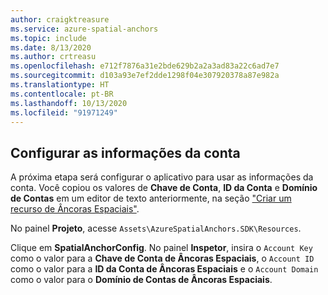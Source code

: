 ```yaml
---
author: craigktreasure
ms.service: azure-spatial-anchors
ms.topic: include
ms.date: 8/13/2020
ms.author: crtreasu
ms.openlocfilehash: e712f7876a31e2bde629b2a2a3ad83a22c6ad7e7
ms.sourcegitcommit: d103a93e7ef2dde1298f04e307920378a87e982a
ms.translationtype: HT
ms.contentlocale: pt-BR
ms.lasthandoff: 10/13/2020
ms.locfileid: "91971249"
---
```

## <a name="configure-the-account-information"></a>Configurar as informações da conta

A próxima etapa será configurar o aplicativo para usar as informações da conta. Você copiou os valores de **Chave de Conta**, **ID da Conta** e **Domínio de Contas** em um editor de texto anteriormente, na seção ["Criar um recurso de Âncoras Espaciais"](#create-a-spatial-anchors-resource).

No painel **Projeto**, acesse `Assets\AzureSpatialAnchors.SDK\Resources`. 

Clique em **SpatialAnchorConfig**. No painel **Inspetor**, insira o `Account Key` como o valor para a **Chave de Conta de Âncoras Espaciais**, o `Account ID` como o valor para a **ID da Conta de Âncoras Espaciais** e o `Account Domain` como o valor para o **Domínio de Contas de Âncoras Espaciais**.
